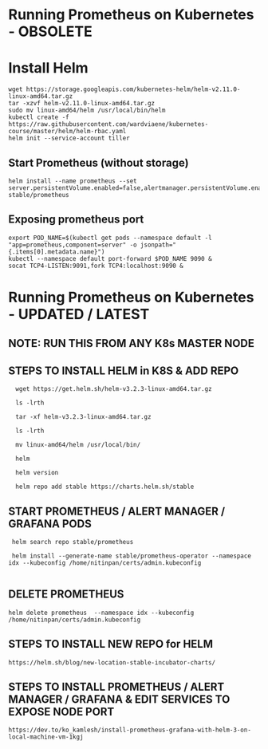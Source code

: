 # Running Prometheus on Kubernetes - OBSOLETE

# Install Helm
```
wget https://storage.googleapis.com/kubernetes-helm/helm-v2.11.0-linux-amd64.tar.gz
tar -xzvf helm-v2.11.0-linux-amd64.tar.gz
sudo mv linux-amd64/helm /usr/local/bin/helm
kubectl create -f https://raw.githubusercontent.com/wardviaene/kubernetes-course/master/helm/helm-rbac.yaml
helm init --service-account tiller 
```
## Start Prometheus (without storage)
```
helm install --name prometheus --set server.persistentVolume.enabled=false,alertmanager.persistentVolume.enabled=false stable/prometheus
```

## Exposing prometheus port
```
export POD_NAME=$(kubectl get pods --namespace default -l "app=prometheus,component=server" -o jsonpath="{.items[0].metadata.name}")
kubectl --namespace default port-forward $POD_NAME 9090 &
socat TCP4-LISTEN:9091,fork TCP4:localhost:9090 &
```



# Running Prometheus on Kubernetes - UPDATED / LATEST

## NOTE: RUN THIS FROM ANY K8s MASTER NODE
## STEPS TO INSTALL HELM in K8S & ADD REPO 
```
  wget https://get.helm.sh/helm-v3.2.3-linux-amd64.tar.gz
  
  ls -lrth
  
  tar -xf helm-v3.2.3-linux-amd64.tar.gz
  
  ls -lrth
  
  mv linux-amd64/helm /usr/local/bin/
  
  helm
  
  helm version
  
  helm repo add stable https://charts.helm.sh/stable
```  
 
  
## START PROMETHEUS / ALERT MANAGER / GRAFANA PODS
```
 helm search repo stable/prometheus
 
 helm install --generate-name stable/prometheus-operator --namespace idx --kubeconfig /home/nitinpan/certs/admin.kubeconfig
 
``` 
 
 
 ## DELETE PROMETHEUS
 
 ```
 helm delete prometheus  --namespace idx --kubeconfig /home/nitinpan/certs/admin.kubeconfig
```



## STEPS TO INSTALL NEW REPO for HELM 
```
https://helm.sh/blog/new-location-stable-incubator-charts/
```


## STEPS TO INSTALL PROMETHEUS / ALERT MANAGER / GRAFANA & EDIT SERVICES TO EXPOSE NODE PORT
```
https://dev.to/ko_kamlesh/install-prometheus-grafana-with-helm-3-on-local-machine-vm-1kgj 
```



